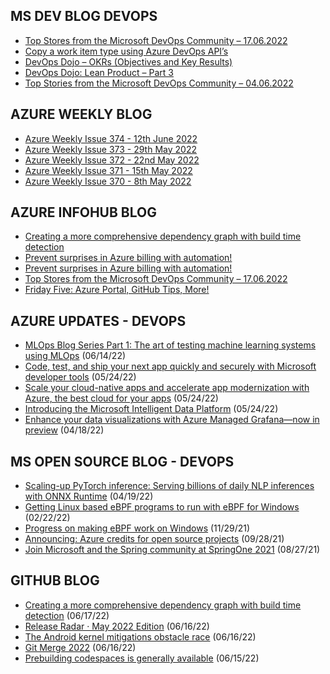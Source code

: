 ## MS DEV BLOG DEVOPS 

<!-- DEVBLOGDEVOPS:START -->
- [Top Stores from the Microsoft DevOps Community – 17.06.2022](https://devblogs.microsoft.com/devops/top-stores-from-the-microsoft-devops-community-17-06-2022/)
- [Copy a work item type using Azure DevOps API’s](https://devblogs.microsoft.com/devops/copy-a-work-item-type-using-azure-devops-apis-undocumented/)
- [DevOps Dojo – OKRs (Objectives and Key Results)](https://devblogs.microsoft.com/devops/devops-dojo-okrs-objectives-and-key-results/)
- [DevOps Dojo: Lean Product – Part 3](https://devblogs.microsoft.com/devops/devops-dojo-lean-product-part-3/)
- [Top Stories from the Microsoft DevOps Community – 04.06.2022](https://devblogs.microsoft.com/devops/top-stories-from-the-microsoft-devops-community-04-06-2022/)
<!-- DEVBLOGDEVOPS:END -->


## AZURE WEEKLY BLOG

<!-- AZUREWEEKLY:START -->
- [Azure Weekly Issue 374 - 12th June 2022](https://azureweekly.info/issue-374.html)
- [Azure Weekly Issue 373 - 29th May 2022](https://azureweekly.info/issue-373.html)
- [Azure Weekly Issue 372 - 22nd May 2022](https://azureweekly.info/issue-372.html)
- [Azure Weekly Issue 371 - 15th May 2022](https://azureweekly.info/issue-371.html)
- [Azure Weekly Issue 370 - 8th May 2022](https://azureweekly.info/issue-370.html)
<!-- AZUREWEEKLY:END -->

## AZURE INFOHUB BLOG 

<!-- AZUREINFOHUB:START -->
- [Creating a more comprehensive dependency graph with build time detection](https://github.blog/2022-06-17-creating-comprehensive-dependency-graph-build-time-detection/)
- [Prevent surprises in Azure billing with automation!](https://techcommunity.microsoft.com/t5/educator-developer-blog/prevent-surprises-in-azure-billing-with-automation/ba-p/3522127)
- [Prevent surprises in Azure billing with automation!](https://techcommunity.microsoft.com/t5/educator-developer-blog/prevent-surprises-in-azure-billing-with-automation/ba-p/3522127)
- [Top Stores from the Microsoft DevOps Community – 17.06.2022](https://devblogs.microsoft.com/devops/top-stores-from-the-microsoft-devops-community-17-06-2022/)
- [Friday Five: Azure Portal, GitHub Tips, More!](https://techcommunity.microsoft.com/t5/microsoft-mvp-award-program-blog/friday-five-azure-portal-github-tips-more/ba-p/3518430)
<!-- AZUREINFOHUB:END -->


## AZURE UPDATES - DEVOPS 

<!-- AZUREUPDATES:START -->

 - [MLOps Blog Series Part 1: The art of testing machine learning systems using MLOps](https://azure.microsoft.com/blog/mlops-blog-series-part-1-the-art-of-testing-machine-learning-systems-using-mlops/) (06/14/22)
 - [Code, test, and ship your next app quickly and securely with Microsoft developer tools](https://azure.microsoft.com/blog/code-test-and-ship-your-next-app-quickly-and-securely-with-microsoft-developer-tools/) (05/24/22)
 - [Scale your cloud-native apps and accelerate app modernization with Azure, the best cloud for your apps](https://azure.microsoft.com/blog/scale-your-cloudnative-apps-and-accelerate-app-modernization-with-azure-the-best-cloud-for-your-apps/) (05/24/22)
 - [Introducing the Microsoft Intelligent Data Platform](https://azure.microsoft.com/blog/introducing-the-microsoft-intelligent-data-platform/) (05/24/22)
 - [Enhance your data visualizations with Azure Managed Grafana—now in preview](https://azure.microsoft.com/blog/enhance-your-data-visualizations-with-azure-managed-grafana-now-in-preview/) (04/18/22)
<!-- AZUREUPDATES:END -->


## MS OPEN SOURCE BLOG - DEVOPS 

<!-- MSOPENSOURCEBLOG:START -->

 - [Scaling-up PyTorch inference: Serving billions of daily NLP inferences with ONNX Runtime](https://cloudblogs.microsoft.com/opensource/2022/04/19/scaling-up-pytorch-inference-serving-billions-of-daily-nlp-inferences-with-onnx-runtime/) (04/19/22)
 - [Getting Linux based eBPF programs to run with eBPF for Windows](https://cloudblogs.microsoft.com/opensource/2022/02/22/getting-linux-based-ebpf-programs-to-run-with-ebpf-for-windows/) (02/22/22)
 - [Progress on making eBPF work on Windows](https://cloudblogs.microsoft.com/opensource/2021/11/29/progress-on-making-ebpf-work-on-windows/) (11/29/21)
 - [Announcing: Azure credits for open source projects](https://cloudblogs.microsoft.com/opensource/2021/09/28/announcing-azure-credits-for-open-source-projects/) (09/28/21)
 - [Join Microsoft and the Spring community at SpringOne 2021](https://cloudblogs.microsoft.com/opensource/2021/08/27/join-microsoft-and-the-spring-community-at-springone-2021/) (08/27/21)
<!-- MSOPENSOURCEBLOG:END -->


## GITHUB BLOG


<!-- GITHUB:START -->

 - [Creating a more comprehensive dependency graph with build time detection](https://github.blog/2022-06-17-creating-comprehensive-dependency-graph-build-time-detection/) (06/17/22)
 - [Release Radar · May 2022 Edition](https://github.blog/2022-06-16-release-radar-may-2022/) (06/16/22)
 - [The Android kernel mitigations obstacle race](https://github.blog/2022-06-16-the-android-kernel-mitigations-obstacle-race/) (06/16/22)
 - [Git Merge 2022](https://github.blog/2022-06-15-git-merge-2022/) (06/16/22)
 - [Prebuilding codespaces is generally available](https://github.blog/2022-06-15-prebuilding-codespaces-is-generally-available/) (06/15/22)
<!-- GITHUB:END -->

